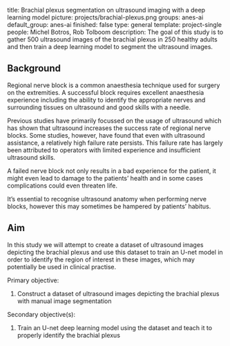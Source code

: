 title: Brachial plexus segmentation on ultrasound imaging with a deep learning model
picture: projects/brachial-plexus.png
groups: anes-ai
default_group: anes-ai
finished: false
type: general
template: project-single
people: Michel Botros, Rob Tolboom
description: The goal of this study is to gather 500 ultrasound images of the brachial plexus in 250 healthy adults and then train a deep learning model to segment the ultrasound images.


## Background
Regional nerve block is a common anaesthesia technique used for surgery on the extremities. A successful block requires excellent anaesthesia experience including the ability to identify the appropriate nerves and surrounding tissues on ultrasound and good skills with a needle.

Previous studies have primarily focussed on the usage of ultrasound which has shown that ultrasound increases the success rate of regional nerve blocks. Some studies, however, have found that even with ultrasound assistance, a relatively high failure rate persists. This failure rate has largely been attributed to operators with limited experience and insufficient ultrasound skills.

A failed nerve block not only results in a bad experience for the patient, it might even lead to damage to the patients’ health and in some cases complications could even threaten life.

It’s essential to recognise ultrasound anatomy when performing nerve blocks, however this may sometimes be hampered by patients’ habitus. 


## Aim
In this study we will attempt to create a dataset of ultrasound images depicting the brachial plexus and use this dataset to train an U-net model in order to identify the region of interest in these images, which may potentially be used in clinical practise.

Primary objective:  
1. Construct a dataset of ultrasound images depicting the brachial plexus with manual image segmentation

Secondary objective(s):  
1. Train an U-net deep learning model using the dataset and teach it to properly identify the brachial plexus
